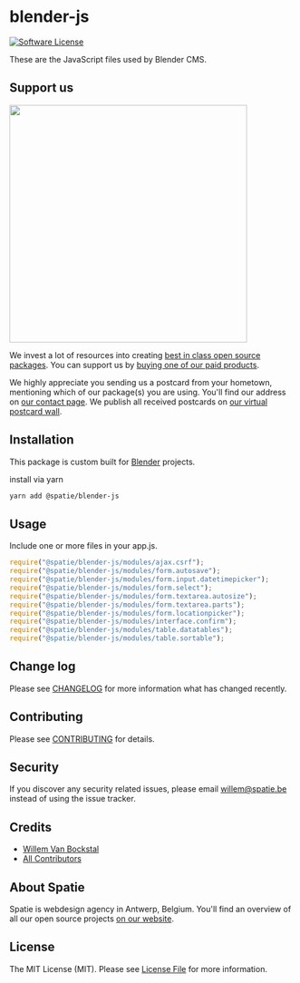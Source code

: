 # blender-js

[![Software License](https://img.shields.io/badge/license-MIT-brightgreen.svg?style=flat-square)](LICENSE.md)

These are the JavaScript files used by Blender CMS.

## Support us

[<img src="https://github-ads.s3.eu-central-1.amazonaws.com/blender-js.jpg?t=1" width="419px" />](https://spatie.be/github-ad-click/blender-js)

We invest a lot of resources into creating [best in class open source packages](https://spatie.be/open-source). You can support us by [buying one of our paid products](https://spatie.be/open-source/support-us).

We highly appreciate you sending us a postcard from your hometown, mentioning which of our package(s) you are using. You'll find our address on [our contact page](https://spatie.be/about-us). We publish all received postcards on [our virtual postcard wall](https://spatie.be/open-source/postcards).

## Installation

This package is custom built for [Blender](https://github.com/spatie/blender) projects.

install via yarn

```bash
yarn add @spatie/blender-js
```

## Usage

Include one or more files in your app.js.

``` js
require("@spatie/blender-js/modules/ajax.csrf");
require("@spatie/blender-js/modules/form.autosave");
require("@spatie/blender-js/modules/form.input.datetimepicker");
require("@spatie/blender-js/modules/form.select");
require("@spatie/blender-js/modules/form.textarea.autosize");
require("@spatie/blender-js/modules/form.textarea.parts");
require("@spatie/blender-js/modules/form.locationpicker");
require("@spatie/blender-js/modules/interface.confirm");
require("@spatie/blender-js/modules/table.datatables");
require("@spatie/blender-js/modules/table.sortable");
```

## Change log

Please see [CHANGELOG](CHANGELOG.md) for more information what has changed recently.

## Contributing

Please see [CONTRIBUTING](CONTRIBUTING.md) for details.

## Security

If you discover any security related issues, please email willem@spatie.be instead of using the issue tracker.

## Credits

- [Willem Van Bockstal](https://github.com/willemvb)
- [All Contributors](../../contributors)

## About Spatie
Spatie is webdesign agency in Antwerp, Belgium. You'll find an overview of all our open source projects [on our website](https://spatie.be/opensource).

## License

The MIT License (MIT). Please see [License File](LICENSE.md) for more information.
